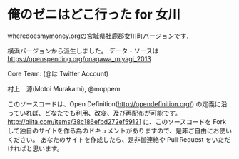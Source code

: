 # 俺のゼニはどこ行った for 女川

wheredoesmymoney.orgの宮城県牡鹿郡女川町バージョンです．

横浜バージョンから派生しました。
データ・ソースは https://openspending.org/onagawa_miyagi_2013

Core Team: (@は Twitter Account)

村上　源(Motoi Murakami), @moppem


このソースコードは、Open Definition(http://opendefinition.org/) の定義に沿っていれば、どなたでも利用、改変、及び再配布が可能です。
http://qiita.com/items/38c186efbd272ef59121
に、このソースコードを Fork して独自のサイトを作る為のドキュメントがありますので、是非ご自由にお使いください。
あなたのサイトを作成したら、是非御連絡や Pull Request をいただければと思います。
